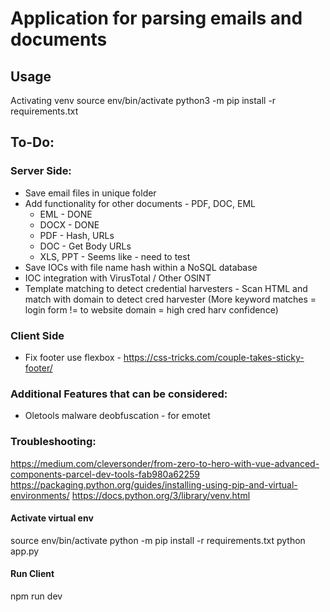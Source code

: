 # Application for parsing emails and documents

## Usage
Activating venv
source env/bin/activate
python3 -m pip install -r requirements.txt 

## To-Do:

### Server Side:
* Save email files in unique folder
* Add functionality for other documents - PDF, DOC, EML
    * EML - DONE
    * DOCX - DONE
    * PDF - Hash, URLs
    * DOC - Get Body URLs
    * XLS, PPT - Seems like - need to test
* Save IOCs with file name hash within a NoSQL database
* IOC integration with VirusTotal / Other OSINT
* Template matching to detect credential harvesters - Scan HTML and match with domain to detect cred harvester (More keyword matches = login form != to website domain = high cred harv confidence)


### Client Side
* Fix footer use flexbox - https://css-tricks.com/couple-takes-sticky-footer/


### Additional Features that can be considered:
* Oletools malware deobfuscation - for emotet 

### Troubleshooting:
https://medium.com/cleversonder/from-zero-to-hero-with-vue-advanced-components-parcel-dev-tools-fab980a62259
https://packaging.python.org/guides/installing-using-pip-and-virtual-environments/
https://docs.python.org/3/library/venv.html


#### Activate virtual env
source env/bin/activate
python -m pip install -r requirements.txt
python app.py

#### Run Client
npm run dev

